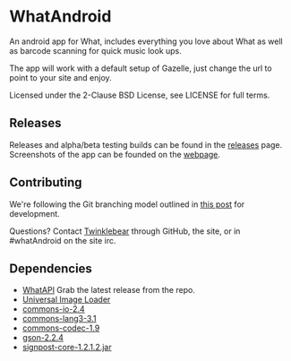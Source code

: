 WhatAndroid
=
An android app for What, includes everything you love about What as well as barcode scanning for quick music look ups.

The app will work with a default setup of Gazelle, just change the url to point to your site and enjoy.

Licensed under the 2-Clause BSD License, see LICENSE for full terms.

Releases
-
Releases and alpha/beta testing builds can be found in the [releases](https://github.com/Gwindow/WhatAndroid/releases) page.
Screenshots of the app can be founded on the [webpage](http://gwindow.github.io/WhatAndroid/).

Contributing
-
We're following the Git branching model outlined in [this post](http://nvie.com/posts/a-successful-git-branching-model/) for development.

Questions? Contact [Twinklebear](https://github.com/Twinklebear) through GitHub, the site, or in #whatAndroid on the site irc.

Dependencies
-
- [WhatAPI](https://github.com/Gwindow/WhatAPI) Grab the latest release from the repo.
- [Universal Image Loader](https://github.com/nostra13/Android-Universal-Image-Loader)
- [commons-io-2.4](https://commons.apache.org/proper/commons-io/download_io.cgi)
- [commons-lang3-3.1](https://commons.apache.org/proper/commons-lang/download_lang.cgi)
- [commons-codec-1.9](https://commons.apache.org/proper/commons-codec/download_codec.cgi)
- [gson-2.2.4](https://code.google.com/p/google-gson/downloads/list)
- [signpost-core-1.2.1.2.jar](http://code.google.com/p/oauth-signpost/downloads/list)

